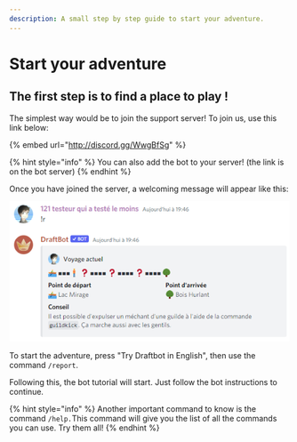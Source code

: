 ```yaml
---
description: A small step by step guide to start your adventure.
---
```


# Start your adventure

## The first step is to find a place to play !

The simplest way would be to join the support server! To join us, use this link below:

{% embed url="http://discord.gg/WwgBfSg" %}

{% hint style="info" %}
You can also add the bot to your server! (the link is on the bot server)
{% endhint %}

Once you have joined the server, a welcoming message will appear like this:

![](<../.gitbook/assets/image (11).png>)

To start the adventure, press "Try Draftbot in English", then use the command `/report`.

Following this, the bot tutorial will start. Just follow the bot instructions to continue.

{% hint style="info" %}
Another important command to know is the command `/help.`This command will give you the list of all the commands you can use. Try them all!
{% endhint %}
